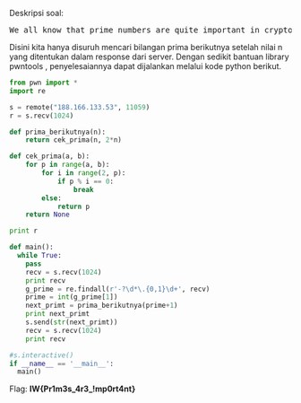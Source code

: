Deskripsi soal:
<pre>
We all know that prime numbers are quite important in cryptography. Can you help me to find some?
</pre>

Disini kita hanya disuruh mencari bilangan prima berikutnya setelah nilai n yang ditentukan dalam response dari server. Dengan sedikit bantuan library pwntools , penyelesaiannya dapat dijalankan melalui kode python berikut.

```python
from pwn import *
import re

s = remote("188.166.133.53", 11059)
r = s.recv(1024)

def prima_berikutnya(n):
    return cek_prima(n, 2*n)

def cek_prima(a, b):
    for p in range(a, b):
        for i in range(2, p):
            if p % i == 0:
                break
        else:
            return p
    return None

print r

def main():
  while True:
  	pass
  	recv = s.recv(1024)
  	print recv
  	g_prime = re.findall(r'-?\d*\.{0,1}\d+', recv)
  	prime = int(g_prime[1])
  	next_primt = prima_berikutnya(prime+1)
  	print next_primt
  	s.send(str(next_primt))
  	recv = s.recv(1024)
  	print recv

#s.interactive()
if __name__ == '__main__':
  main()
```

Flag: <b>IW{Pr1m3s_4r3_!mp0rt4nt}</b>
